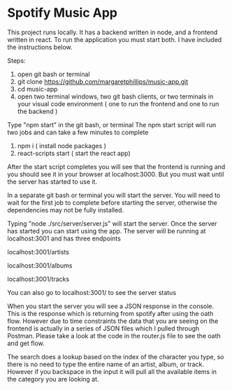 # Spotify Music App

This project runs locally. It has a backend written in node, and a frontend written in react. To run the application you must start both. I have included the instructions below.

Steps:
1) open git bash or terminal
2) git clone https://github.com/margaretphillips/music-app.git
3) cd music-app
4) open two terminal windows, two git bash clients, or two terminals in your visual code environment ( one to run the frontend and one to run the backend )

Type "npm start" in the git bash, or terminal
The npm start script will run two jobs and can take a few minutes to complete
1) npm i ( install node packages )
2) react-scripts start ( start the react app)

After the start script completes you will see that the frontend is running and you should see it in your browser at localhost:3000. But you must wait until the server has started to use it.

In a separate git bash or terminal you will start the server. You will need to wait for the first job to complete before starting the server, otherwise the dependencies may not be fully installed. 

Typing "node ./src/server/server.js" will start the server.
Once the server has started you can start using the app. The server will be running at localhost:3001 and has three endpoints

localhost:3001/artists

localhost:3001/albums

localhost:3001/tracks

You can also go to localhost:3001/ to see the server status

When you start the server you will see a JSON response in the console. This is the response which is returning from spotify after using the oath flow. However due to time constraints the data that you are seeing on the frontend
is actually in a series of JSON files which I pulled through Postman. Please take a look at the code in the router.js file to see the oath and get flow.

The search does a lookup based on the index of the character you type, so there is no need to type the entire name of an artist, album, or track. However if you backspace in the input it will pull all the available items in the category you are looking at.